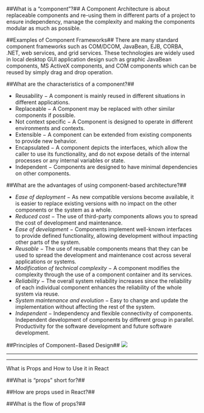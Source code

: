 ##What is a “component”?##
A Component Architecture is about replaceable components and re-using them in different parts of a project to ensure independency, manage the complexity and making the 
components modular as much as possible. 

##Examples of Component Frameworks##
There are many standard component frameworks such as COM/DCOM, JavaBean, EJB, CORBA, .NET, web services, and grid services.
These technologies are widely used in local desktop GUI application design such as graphic JavaBean components, MS ActiveX components, and COM components 
which can be reused by simply drag and drop operation.

##What are the characteristics of a component?##
- Reusability − A component is mainly reused in different situations in different applications.
- Replaceable − A Component may be replaced with other similar components if possible.
- Not context specific − A Component is designed to operate in different environments and contexts.
- Extensible − A component can be extended from existing components to provide new behavior.
- Encapsulated − A component depicts the interfaces, which allow the caller to use its functionality, and do not expose details of the internal processes or any internal variables or state.
- Independent − Components are designed to have minimal dependencies on other components.

##What are the advantages of using component-based architecture?##
- *Ease of deployment* − As new compatible versions become available, it is easier to replace existing versions with no impact on the other components or the system as a whole.
- *Reduced cost* − The use of third-party components allows you to spread the cost of development and maintenance.
- *Ease of development* − Components implement well-known interfaces to provide defined functionality, allowing development without impacting other parts of the system.
- *Reusable* − The use of reusable components means that they can be used to spread the development and maintenance cost across several applications or systems.
- *Modification of technical complexity* − A component modifies the complexity through the use of a component container and its services.
- *Reliability* − The overall system reliability increases since the reliability of each individual component enhances the reliability of the whole system via reuse.
- *System maintenance and evolution* − Easy to change and update the implementation without affecting the rest of the system.
- *Independent* − Independency and flexible connectivity of components. Independent development of components by different group in parallel. Productivity for the software development and future software development.

##Principles of Component−Based Design##
![](https://www.tutorialspoint.com/software_architecture_design/images/principles_of_component_based_design.jpg)

<hr>
<hr>

What is Props and How to Use it in React

##What is “props” short for?##




##How are props used in React?##



##What is the flow of props?##

